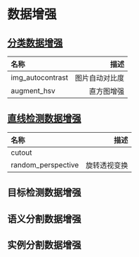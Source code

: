 # 数据增强
## [分类数据增强](class_imgaug.py)
| 名称      |    描述 | 
| :-------- | --------:| 
| img_autocontrast  | 图片自动对比度 |
| augment_hsv  | 直方图增强 |

## [直线检测数据增强](line_imgaug.py)
| 名称      |    描述 | 
| :-------- | --------:| 
| cutout  |  |
| random_perspective  | 旋转透视变换 |

## 目标检测数据增强

## 语义分割数据增强

## 实例分割数据增强